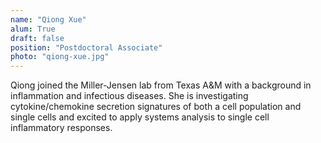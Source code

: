```yaml
---
name: "Qiong Xue"
alum: True
draft: false
position: "Postdoctoral Associate"
photo: "qiong-xue.jpg"
---
```


Qiong joined the Miller-Jensen lab from Texas A&M with a background in
inflammation and infectious diseases. She is investigating cytokine/chemokine
secretion signatures of both a cell population and single cells and excited to
apply systems analysis to single cell inflammatory responses.


